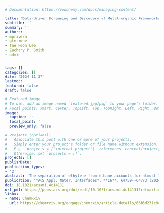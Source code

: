 ```yaml
---
# Documentation: https://wowchemy.com/docs/managing-content/

title: 'Data-driven Screening and Discovery of Metal-organic Frameworks as C₂ Adsorbents from Over 900 Experimental Isotherms' 
subtitle: ''
summary: ''
authors:
- mprivera
- gterrone
- Tae Hoon Lee
- Zachary P. Smith
- admin


tags: []
categories: []
date: '2024-11-27'
lastmod: 
featured: false
draft: false

# Featured image
# To use, add an image named `featured.jpg/png` to your page's folder.
# Focal points: Smart, Center, TopLeft, Top, TopRight, Left, Right, BottomLeft, Bottom, BottomRight.
image:
  caption: ''
  focal_point: ''
  preview_only: false

# Projects (optional).
#   Associate this post with one or more of your projects.
#   Simply enter your project's folder or file name without extension.
#   E.g. `projects = ["internal-project"]` references `content/project/deep-learning/index.md`.
#   Otherwise, set `projects = []`.
projects: []
publishDate: 
publication_types:
- '2'
abstract: 'The separation of ethylene from ethane accounts for almost 100 million tons of CO₂ emissions annually and 0.3% of global primary energy usage. Replacing current cryogenic distillation units with adsorption separation units, especially for the minor component of ethane, would enable significant efficiency gains. Metal–organic frameworks (MOFs) are well-suited for adsorption separation due to their high surface areas and tunable chemical properties. Exploring all possible MOFs is a daunting experimental challenge, motivating in silico screening with machine learning models. We present a database of 948 experimentally measured pure-component C₂ isotherms from 192 MOFs gathered from the literature and use it to train machine learning models to predict MOF ethane and ethylene uptake across a range of temperature and pressure conditions. The models have high accuracy in interpolative tasks (mean absolute error ∼0.05 mmol/g) when trained on only 20% of available data. Performance on unseen structures was also reasonably accurate with a mean absolute error (MAE) ∼0.7 mmol/g. We apply the models to screen the CoRE MOF2019 ASR database and identify the most promising candidates. Several MOFs containing lanthanide metals were predicted to have high ethane selectivity, suggesting that this class of MOFs may merit further investigation. Feature importance analysis suggests that both optimizing MOF secondary building unit chemistry and the process conditions at which the sorbent will operate are critical for enabling ethane-selective separation. We synthesize a MOF predicted to exhibit high ethane selectivity and experimentally validate qualitative agreement with model predictions, highlighting the utility of both the data set and model in discovering unexplored C₂ adsorbents.'
publication: '*ACS Appl. Mater. Interfaces*, **16**, 64759--64773 (2024)'
doi: 10.1021/acsami.4c14131
url_pdf: https://pubs.acs.org/doi/epdf/10.1021/acsami.4c14131?ref=article_openPDF
links:
- name: ChemRxiv
  url: https://chemrxiv.org/engage/chemrxiv/article-details/66b3d231c9c6a5c07a5b864b
---
```


